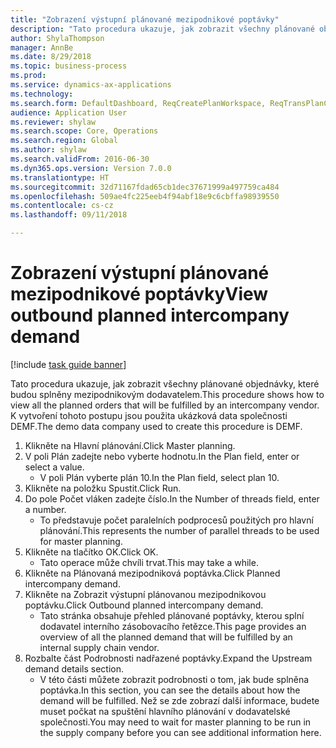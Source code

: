 ```yaml
--- 
title: "Zobrazení výstupní plánované mezipodnikové poptávky"
description: "Tato procedura ukazuje, jak zobrazit všechny plánované objednávky, které budou splněny mezipodnikovým dodavatelem."
author: ShylaThompson
manager: AnnBe
ms.date: 8/29/2018
ms.topic: business-process
ms.prod: 
ms.service: dynamics-ax-applications
ms.technology: 
ms.search.form: DefaultDashboard, ReqCreatePlanWorkspace, ReqTransPlanCard, ReqOutboundIntercompanyDemand
audience: Application User
ms.reviewer: shylaw
ms.search.scope: Core, Operations
ms.search.region: Global
ms.author: shylaw
ms.search.validFrom: 2016-06-30
ms.dyn365.ops.version: Version 7.0.0
ms.translationtype: HT
ms.sourcegitcommit: 32d71167fdad65cb1dec37671999a497759ca484
ms.openlocfilehash: 509ae4fc225eeb4f94abf18e9c6cbffa98939550
ms.contentlocale: cs-cz
ms.lasthandoff: 09/11/2018

---
```

# <a name="view-outbound-planned-intercompany-demand"></a><span data-ttu-id="f6139-103">Zobrazení výstupní plánované mezipodnikové poptávky</span><span class="sxs-lookup"><span data-stu-id="f6139-103">View outbound planned intercompany demand</span></span>

[!include [task guide banner](../../includes/task-guide-banner.md)]

<span data-ttu-id="f6139-104">Tato procedura ukazuje, jak zobrazit všechny plánované objednávky, které budou splněny mezipodnikovým dodavatelem.</span><span class="sxs-lookup"><span data-stu-id="f6139-104">This procedure shows how to view all the planned orders that will be fulfilled by an intercompany vendor.</span></span> <span data-ttu-id="f6139-105">K vytvoření tohoto postupu jsou použita ukázková data společnosti DEMF.</span><span class="sxs-lookup"><span data-stu-id="f6139-105">The demo data company used to create this procedure is DEMF.</span></span>

1. <span data-ttu-id="f6139-106">Klikněte na Hlavní plánování.</span><span class="sxs-lookup"><span data-stu-id="f6139-106">Click Master planning.</span></span>
2. <span data-ttu-id="f6139-107">V poli Plán zadejte nebo vyberte hodnotu.</span><span class="sxs-lookup"><span data-stu-id="f6139-107">In the Plan field, enter or select a value.</span></span>
    * <span data-ttu-id="f6139-108">V poli Plán vyberte plán 10.</span><span class="sxs-lookup"><span data-stu-id="f6139-108">In the Plan field, select plan 10.</span></span>  
3. <span data-ttu-id="f6139-109">Klikněte na položku Spustit.</span><span class="sxs-lookup"><span data-stu-id="f6139-109">Click Run.</span></span>
4. <span data-ttu-id="f6139-110">Do pole Počet vláken zadejte číslo.</span><span class="sxs-lookup"><span data-stu-id="f6139-110">In the Number of threads field, enter a number.</span></span>
    * <span data-ttu-id="f6139-111">To představuje počet paralelních podprocesů použitých pro hlavní plánování.</span><span class="sxs-lookup"><span data-stu-id="f6139-111">This represents the number of parallel threads to be used for master planning.</span></span>  
5. <span data-ttu-id="f6139-112">Klikněte na tlačítko OK.</span><span class="sxs-lookup"><span data-stu-id="f6139-112">Click OK.</span></span>
    * <span data-ttu-id="f6139-113">Tato operace může chvíli trvat.</span><span class="sxs-lookup"><span data-stu-id="f6139-113">This may take a while.</span></span>  
6. <span data-ttu-id="f6139-114">Klikněte na Plánovaná mezipodniková poptávka.</span><span class="sxs-lookup"><span data-stu-id="f6139-114">Click Planned intercompany demand.</span></span>
7. <span data-ttu-id="f6139-115">Klikněte na Zobrazit výstupní plánovanou mezipodnikovou poptávku.</span><span class="sxs-lookup"><span data-stu-id="f6139-115">Click Outbound planned intercompany demand.</span></span>
    * <span data-ttu-id="f6139-116">Tato stránka obsahuje přehled plánované poptávky, kterou splní dodavatel interního zásobovacího řetězce.</span><span class="sxs-lookup"><span data-stu-id="f6139-116">This page provides an overview of all the planned demand that will be fulfilled by an internal supply chain vendor.</span></span>  
8. <span data-ttu-id="f6139-117">Rozbalte část Podrobnosti nadřazené poptávky.</span><span class="sxs-lookup"><span data-stu-id="f6139-117">Expand the Upstream demand details section.</span></span>
    * <span data-ttu-id="f6139-118">V této části můžete zobrazit podrobnosti o tom, jak bude splněna poptávka.</span><span class="sxs-lookup"><span data-stu-id="f6139-118">In this section, you can see the details about how the demand will be fulfilled.</span></span> <span data-ttu-id="f6139-119">Než se zde zobrazí další informace, budete muset počkat na spuštění hlavního plánování v dodavatelské společnosti.</span><span class="sxs-lookup"><span data-stu-id="f6139-119">You may need to wait for master planning to be run in the supply company before you can see additional information here.</span></span>  


